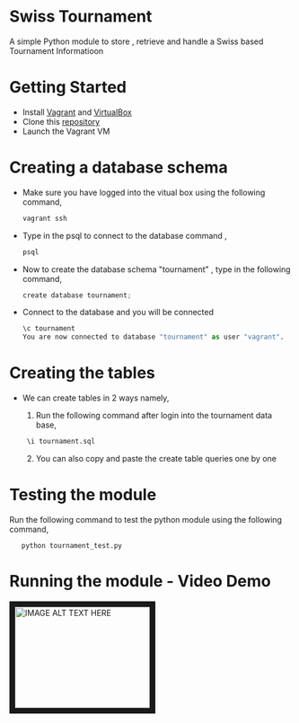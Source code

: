 # Swiss Tournament
A simple Python module to store , retrieve and handle a Swiss based Tournament Informatioon

# Getting Started

  * Install [Vagrant](https://www.vagrantup.com/) and [VirtualBox](https://www.virtualbox.org/)
  * Clone this [repository](https://github.com/VinodhThiagarajan1309/tournament)
  * Launch the Vagrant VM

# Creating a database schema

 * Make sure you have logged into the vitual box using the following command,
 
     ```python
    vagrant ssh
    ```
 * Type in the psql to connect to the database command ,
 
     ```python
    psql
    ```
 * Now to create the database schema "tournament" , type in the following command,
 
     ```python
     create database tournament;
    ```
 
 * Connect to the database and you will be connected
 
      ```python
     \c tournament
     You are now connected to database "tournament" as user "vagrant".
    ```
    
# Creating the tables
 
  - We can create tables in 2 ways namely,
 
     1) Run the following command after login into the tournament data base,
    
     ```python
      \i tournament.sql
    ```
    
     2) You can also copy and paste the create table queries one by one
     
# Testing the module

  Run the following command to test the python module using the following command,
  
      
       python tournament_test.py
    
# Running the module - Video Demo

<a href="http://www.youtube.com/watch?feature=player_embedded&v=AipOhO2xrWk
" target="_blank"><img src="http://img.youtube.com/vi/AipOhO2xrWk/0.jpg" 
alt="IMAGE ALT TEXT HERE" width="240" height="180" border="10" /></a>

